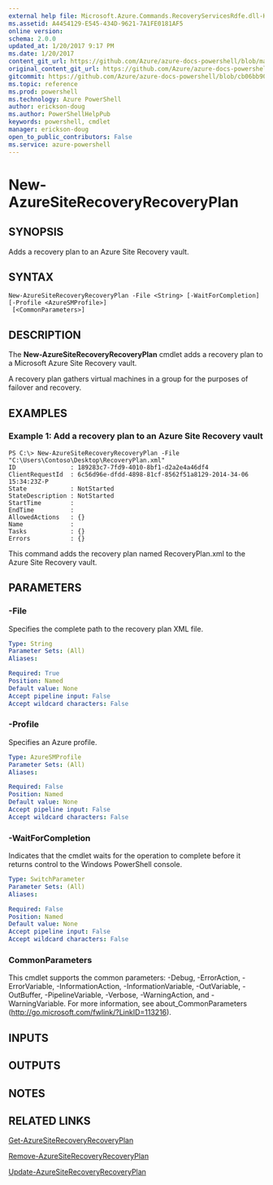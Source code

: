 ```yaml
---
external help file: Microsoft.Azure.Commands.RecoveryServicesRdfe.dll-Help.xml
ms.assetid: A4454129-E545-434D-9621-7A1FE0181AF5
online version: 
schema: 2.0.0
updated_at: 1/20/2017 9:17 PM
ms.date: 1/20/2017
content_git_url: https://github.com/Azure/azure-docs-powershell/blob/master/azureps-cmdlets-docs/ServiceManagement/Azure.SiteRecovery/v3.4.0/New-AzureSiteRecoveryRecoveryPlan.md
original_content_git_url: https://github.com/Azure/azure-docs-powershell/blob/master/azureps-cmdlets-docs/ServiceManagement/Azure.SiteRecovery/v3.4.0/New-AzureSiteRecoveryRecoveryPlan.md
gitcommit: https://github.com/Azure/azure-docs-powershell/blob/cb06bb906911a2a2e1f57adbafe0c0c97a0b205b/azureps-cmdlets-docs/ServiceManagement/Azure.SiteRecovery/v3.4.0/New-AzureSiteRecoveryRecoveryPlan.md
ms.topic: reference
ms.prod: powershell
ms.technology: Azure PowerShell
author: erickson-doug
ms.author: PowerShellHelpPub
keywords: powershell, cmdlet
manager: erickson-doug
open_to_public_contributors: False
ms.service: azure-powershell
---
```


# New-AzureSiteRecoveryRecoveryPlan

## SYNOPSIS
Adds a recovery plan to an Azure Site Recovery vault.

## SYNTAX

```
New-AzureSiteRecoveryRecoveryPlan -File <String> [-WaitForCompletion] [-Profile <AzureSMProfile>]
 [<CommonParameters>]
```

## DESCRIPTION
The **New-AzureSiteRecoveryRecoveryPlan** cmdlet adds a recovery plan to a Microsoft Azure Site Recovery vault.

A recovery plan gathers virtual machines in a group for the purposes of failover and recovery.

## EXAMPLES

### Example 1: Add a recovery plan to an Azure Site Recovery vault
```
PS C:\> New-AzureSiteRecoveryRecoveryPlan -File "C:\Users\Contoso\Desktop\RecoveryPlan.xml"
ID               : 189283c7-7fd9-4010-8bf1-d2a2e4a46df4
ClientRequestId  : 6c56d96e-dfdd-4898-81cf-8562f51a8129-2014-34-06 15:34:23Z-P
State            : NotStarted
StateDescription : NotStarted
StartTime        : 
EndTime          : 
AllowedActions   : {}
Name             : 
Tasks            : {}
Errors           : {}
```

This command adds the recovery plan named RecoveryPlan.xml to the Azure Site Recovery vault.

## PARAMETERS

### -File
Specifies the complete path to the recovery plan XML file.

```yaml
Type: String
Parameter Sets: (All)
Aliases: 

Required: True
Position: Named
Default value: None
Accept pipeline input: False
Accept wildcard characters: False
```

### -Profile
Specifies an Azure profile.

```yaml
Type: AzureSMProfile
Parameter Sets: (All)
Aliases: 

Required: False
Position: Named
Default value: None
Accept pipeline input: False
Accept wildcard characters: False
```

### -WaitForCompletion
Indicates that the cmdlet waits for the operation to complete before it returns control to the Windows PowerShell console.

```yaml
Type: SwitchParameter
Parameter Sets: (All)
Aliases: 

Required: False
Position: Named
Default value: None
Accept pipeline input: False
Accept wildcard characters: False
```

### CommonParameters
This cmdlet supports the common parameters: -Debug, -ErrorAction, -ErrorVariable, -InformationAction, -InformationVariable, -OutVariable, -OutBuffer, -PipelineVariable, -Verbose, -WarningAction, and -WarningVariable. For more information, see about_CommonParameters (http://go.microsoft.com/fwlink/?LinkID=113216).

## INPUTS

## OUTPUTS

## NOTES

## RELATED LINKS

[Get-AzureSiteRecoveryRecoveryPlan](xref:ServiceManagement/Azure.SiteRecovery/v3.4.0/Get-AzureSiteRecoveryRecoveryPlan.md)

[Remove-AzureSiteRecoveryRecoveryPlan](xref:ServiceManagement/Azure.SiteRecovery/v3.4.0/Remove-AzureSiteRecoveryRecoveryPlan.md)

[Update-AzureSiteRecoveryRecoveryPlan](xref:ServiceManagement/Azure.SiteRecovery/v3.4.0/Update-AzureSiteRecoveryRecoveryPlan.md)


